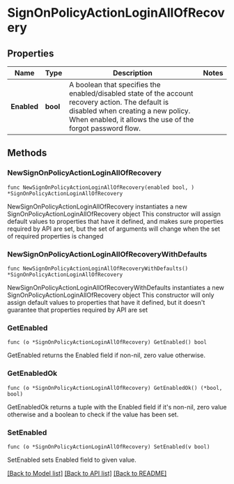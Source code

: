 # SignOnPolicyActionLoginAllOfRecovery

## Properties

Name | Type | Description | Notes
------------ | ------------- | ------------- | -------------
**Enabled** | **bool** | A boolean that specifies the enabled/disabled state of the account recovery action. The default is disabled when creating a new policy. When enabled, it allows the use of the forgot password flow. | 

## Methods

### NewSignOnPolicyActionLoginAllOfRecovery

`func NewSignOnPolicyActionLoginAllOfRecovery(enabled bool, ) *SignOnPolicyActionLoginAllOfRecovery`

NewSignOnPolicyActionLoginAllOfRecovery instantiates a new SignOnPolicyActionLoginAllOfRecovery object
This constructor will assign default values to properties that have it defined,
and makes sure properties required by API are set, but the set of arguments
will change when the set of required properties is changed

### NewSignOnPolicyActionLoginAllOfRecoveryWithDefaults

`func NewSignOnPolicyActionLoginAllOfRecoveryWithDefaults() *SignOnPolicyActionLoginAllOfRecovery`

NewSignOnPolicyActionLoginAllOfRecoveryWithDefaults instantiates a new SignOnPolicyActionLoginAllOfRecovery object
This constructor will only assign default values to properties that have it defined,
but it doesn't guarantee that properties required by API are set

### GetEnabled

`func (o *SignOnPolicyActionLoginAllOfRecovery) GetEnabled() bool`

GetEnabled returns the Enabled field if non-nil, zero value otherwise.

### GetEnabledOk

`func (o *SignOnPolicyActionLoginAllOfRecovery) GetEnabledOk() (*bool, bool)`

GetEnabledOk returns a tuple with the Enabled field if it's non-nil, zero value otherwise
and a boolean to check if the value has been set.

### SetEnabled

`func (o *SignOnPolicyActionLoginAllOfRecovery) SetEnabled(v bool)`

SetEnabled sets Enabled field to given value.



[[Back to Model list]](../README.md#documentation-for-models) [[Back to API list]](../README.md#documentation-for-api-endpoints) [[Back to README]](../README.md)


